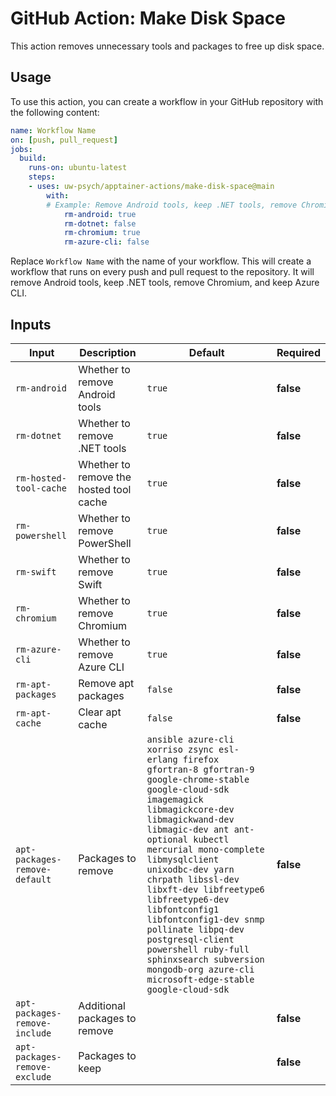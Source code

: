 # GitHub Action: Make Disk Space

This action removes unnecessary tools and packages to free up disk space.

## Usage

To use this action, you can create a workflow in your GitHub repository with the following content:

```yaml
name: Workflow Name
on: [push, pull_request]
jobs:
  build:
    runs-on: ubuntu-latest
    steps:
    - uses: uw-psych/apptainer-actions/make-disk-space@main
        with:
        # Example: Remove Android tools, keep .NET tools, remove Chromium, keep Azure CLI
            rm-android: true
            rm-dotnet: false
            rm-chromium: true
            rm-azure-cli: false
```

Replace `Workflow Name` with the name of your workflow. This will create a workflow that runs on every push and pull request to the repository. It will remove Android tools, keep .NET tools, remove Chromium, and keep Azure CLI.

## Inputs

| **Input** | **Description** | **Default** | **Required** |
|---|---|---|---|
| `rm-android` | Whether to remove Android tools | `true` | __false__ |
| `rm-dotnet` | Whether to remove .NET tools | `true` | __false__ |
| `rm-hosted-tool-cache` | Whether to remove the hosted tool cache | `true` | __false__ |
| `rm-powershell` | Whether to remove PowerShell | `true` | __false__ |
| `rm-swift` | Whether to remove Swift | `true` | __false__ |
| `rm-chromium` | Whether to remove Chromium | `true` | __false__ |
| `rm-azure-cli` | Whether to remove Azure CLI | `true` | __false__ |
| `rm-apt-packages` | Remove apt packages | `false` | __false__ |
| `rm-apt-cache` | Clear apt cache | `false` | __false__ |
| `apt-packages-remove-default` | Packages to remove | `ansible azure-cli xorriso zsync esl-erlang firefox gfortran-8 gfortran-9 google-chrome-stable google-cloud-sdk imagemagick libmagickcore-dev libmagickwand-dev libmagic-dev ant ant-optional kubectl mercurial mono-complete libmysqlclient unixodbc-dev yarn chrpath libssl-dev libxft-dev libfreetype6 libfreetype6-dev libfontconfig1 libfontconfig1-dev snmp pollinate libpq-dev postgresql-client powershell ruby-full sphinxsearch subversion mongodb-org azure-cli microsoft-edge-stable google-cloud-sdk` | __false__ |
| `apt-packages-remove-include` | Additional packages to remove |  | __false__ |
| `apt-packages-remove-exclude` | Packages to keep |  | __false__ |
